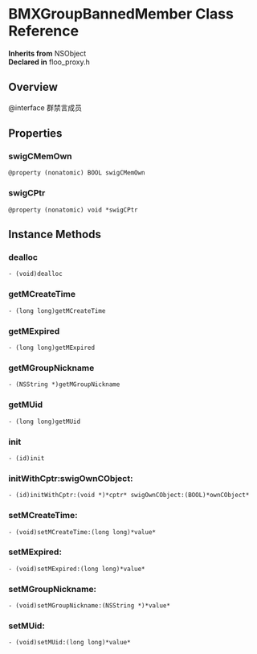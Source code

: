# BMXGroupBannedMember Class Reference

  **Inherits from** NSObject  
  **Declared in** floo_proxy.h  

## Overview

@interface 群禁言成员

## Properties

<a name="//api/name/swigCMemOwn" title="swigCMemOwn"></a>
### swigCMemOwn

`@property (nonatomic) BOOL swigCMemOwn`

<a name="//api/name/swigCPtr" title="swigCPtr"></a>
### swigCPtr

`@property (nonatomic) void *swigCPtr`

<a title="Instance Methods" name="instance_methods"></a>
## Instance Methods

<a name="//api/name/dealloc" title="dealloc"></a>
### dealloc

`- (void)dealloc`

<a name="//api/name/getMCreateTime" title="getMCreateTime"></a>
### getMCreateTime

`- (long long)getMCreateTime`

<a name="//api/name/getMExpired" title="getMExpired"></a>
### getMExpired

`- (long long)getMExpired`

<a name="//api/name/getMGroupNickname" title="getMGroupNickname"></a>
### getMGroupNickname

`- (NSString *)getMGroupNickname`

<a name="//api/name/getMUid" title="getMUid"></a>
### getMUid

`- (long long)getMUid`

<a name="//api/name/init" title="init"></a>
### init

`- (id)init`

<a name="//api/name/initWithCptr:swigOwnCObject:" title="initWithCptr:swigOwnCObject:"></a>
### initWithCptr:swigOwnCObject:

`- (id)initWithCptr:(void *)*cptr* swigOwnCObject:(BOOL)*ownCObject*`

<a name="//api/name/setMCreateTime:" title="setMCreateTime:"></a>
### setMCreateTime:

`- (void)setMCreateTime:(long long)*value*`

<a name="//api/name/setMExpired:" title="setMExpired:"></a>
### setMExpired:

`- (void)setMExpired:(long long)*value*`

<a name="//api/name/setMGroupNickname:" title="setMGroupNickname:"></a>
### setMGroupNickname:

`- (void)setMGroupNickname:(NSString *)*value*`

<a name="//api/name/setMUid:" title="setMUid:"></a>
### setMUid:

`- (void)setMUid:(long long)*value*`

